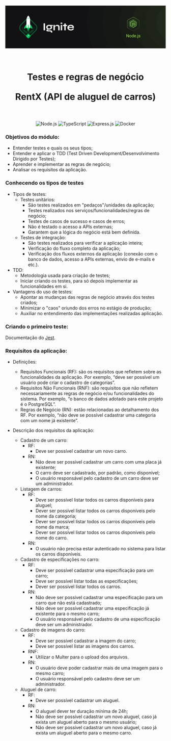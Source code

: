 <p align="center">
  <img src="../.github/capa-ignite-nodejs.png" alt="Ignite Node.js">
</p>

<br>

<h1 align="center">
  Testes e regras de negócio

  <br>

  RentX (API de aluguel de carros)
</h1>

<br>

<p align="center">
  <img src="https://img.shields.io/badge/Node.js-339933?style=for-the-badge&logo=nodedotjs&logoColor=white" alt="Node.js">
  <img src="https://img.shields.io/badge/TypeScript-007ACC?style=for-the-badge&logo=typescript&logoColor=white" alt="TypeScript">
  <img src="https://img.shields.io/badge/Express.js-000000?style=for-the-badge&logo=express&logoColor=white" alt="Express.js">
  <img src="https://img.shields.io/badge/Docker-2CA5E0?style=for-the-badge&logo=docker&logoColor=white" alt="Docker">
</p>

### Objetivos do módulo:
- Entender testes e quais os seus tipos;
- Entender e aplicar o TDD (Test Driven Development/Desenvolvimento Dirigido por Testes);
- Aprender e implementar as regras de negócio;
- Analisar os requisitos da aplicação.

### Conhecendo os tipos de testes
- Tipos de testes:
  - Testes unitários:
    - São testes realizados em "pedaços"/unidades da aplicação;
    - Testes realizados nos serviços/funcionalidades/regras de negócio;
    - Testes de casos de sucesso e casos de erros;
    - Não é testado o acesso a APIs externas;
    - Garantem que a lógica do negócio está bem definida.
  - Testes de integração:
    - São testes realizados para verificar a aplicação inteira;
    - Verificação do fluxo completo da aplicação;
    - Verificação dos fluxos externos da aplicação (conexão com o banco de dados, acesso a APIs externas, envio de e-mails e etc.).
- TDD:
  - Metodologia usada para criação de testes;
  - Iniciar criando os testes, para só depois implementar as funcionalidades em si.
- Vantagens do uso de testes:
  - Apontar as mudanças das regras de negócio através dos testes criados;
  - Minimizar o "caos" oriundo dos erros no estágio de produção;
  - Auxiliar no entendimento das implementações realizadas aplicação.

### Criando o primeiro teste:
Documentação do [Jest](https://jestjs.io/pt-BR/docs/getting-started).

### Requisitos da aplicação:
- Definições:
  - Requisitos Funcionais (RF): são os requisitos que refletem sobre as funcionalidades da aplicação. Por exemplo, “deve ser possível um usuário pode criar o cadastro de categorias”.
  - Requisitos Não Funcionais (RNF):  são requisitos que não refletem necessariamente as regras de negócio e/ou funcionalidades do sistema. Por exemplo, “o banco de dados adotado para este projeto é o PostgreSQL”.
  - Regras de Negócio (RN): estão relacionadas ao detalhamento dos RF. Por exemplo, “não deve se possível cadastrar uma categoria com um nome já existente”.

- Descrição dos requisitos da aplicação:
  - Cadastro de um carro:
    - RF:
      - Deve ser possível cadastrar um novo carro.
    - RN:
      - Não deve ser possível cadastrar um carro com uma placa já existente;
      - O carro deve ser cadastrado, por padrão, como disponível;
      - O usuário responsável pelo cadastro de um carro deve ser um administrador.
  - Listagem de carros:
    - RF:
      - Deve ser possível listar todos os carros disponíveis para aluguel;
      - Dever ser possível listar todos os carros disponíveis pelo nome da categoria;
      - Dever ser possível listar todos os carros disponíveis pelo nome da marca;
      - Dever ser possível listar todos os carros disponíveis pelo nome do carro.
    - RN:
      - O usuário não precisa estar autenticado no sistema para listar os carros disponíveis.
  - Cadastro de especificações no carro:
    - RF:
      - Deve ser possível cadastrar uma especificação para um carro;
      - Deve ser possível listar todas as especificações;
      - Dever ser possível listar todos os carros.
    - RN:
      - Não deve ser possível cadastrar uma especificação para um carro que não está cadastrado;
      - Não deve ser possível cadastrar uma especificação já existente para o mesmo carro;
      - O usuário responsável pelo cadastro de uma especificação deve ser um administrador.
  - Cadastro de imagens do carro:
    - RF:
      - Deve ser possível cadastrar a imagem do carro;
      - Deve ser possível listar as imagens dos carros.
    - RNF:
      - Utilizar o Multer para o upload dos arquivos.
    - RN:
      - O usuário deve poder cadastrar mais de uma imagem para o mesmo carro;
      - O usuário responsável pelo cadastro deve ser um administrador.
  - Aluguel de carro:
    - RF:
      - Deve ser possível cadastrar um aluguel.
    - RN:
      - O aluguel dever ter duração mínima de 24h;
      - Não deve ser possível cadastrar um novo aluguel, caso já exista um aluguel aberto para o mesmo usuário;
      - Não deve ser possível cadastrar um novo aluguel, caso já exista um aluguel aberto para o mesmo carro.
